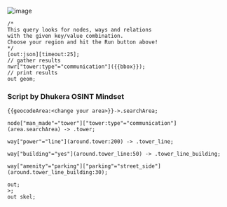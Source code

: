 ![image](https://github.com/user-attachments/assets/5e5f1eba-09d9-4f11-b41e-88319c0a09bf)

````
/*
This query looks for nodes, ways and relations 
with the given key/value combination.
Choose your region and hit the Run button above!
*/
[out:json][timeout:25];
// gather results
nwr["tower:type"="communication"]({{bbox}});
// print results
out geom;
````

### Script by Dhukera OSINT Mindset 

```
{{geocodeArea:<change your area>}}->.searchArea;

node["man_made"="tower"]["tower:type"="communication"](area.searchArea) -> .tower;

way["power"="line"](around.tower:200) -> .tower_line;

way["building"="yes"](around.tower_line:50) -> .tower_line_building;

way["amenity"="parking"]["parking"="street_side"](around.tower_line_building:30);

out;
>;
out skel;
```

